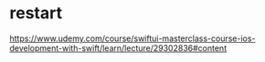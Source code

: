 # restart
https://www.udemy.com/course/swiftui-masterclass-course-ios-development-with-swift/learn/lecture/29302836#content
